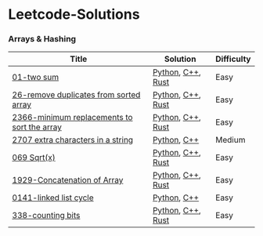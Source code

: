 # Leetcode-Solutions

### Arrays & Hashing

| Title                                                                                                                | Solution                                                                                                                                                                                                                                                                                                                         | Difficulty |
| -------------------------------------------------------------------------------------------------------------------- | -------------------------------------------------------------------------------------------------------------------------------------------------------------------------------------------------------------------------------------------------------------------------------------------------------------------------------- | ---------- |
| [01-two sum](https://leetcode.com/problems/two-sum/)                                                                 | [Python](python/0001-two-sum/0001-two-sum.py), [C++](C++/0001-two-sum.cp), [Rust](rust/src/0001-two-sum/0001-two-sum.rs)                                                                                                                                                                                                         | Easy       |
| [26-remove duplicates from sorted array](https://leetcode.com/problems/remove-duplicates-from-sorted-array/)         | [Python](python/0026-remove-duplicates-from-sorted-array/0026-remove-duplicates-from-sorted-array.py), [C++](C++/0026-remove-duplicate-from-sorted-array/0026-remove-duplicate-from-sorted-array.cpp), [Rust](rust/src/0026-remove-duplicate-from-sorted-array/0026-remove-duplicate-from-sorted-array.rs)                       | Easy       |
| [2366-minimum replacements to sort the array](https://leetcode.com/problems/minimum-replacements-to-sort-the-array/) | [Python](python/2366-minimum-replacements-to-sort-the-array/2366-minimum-replacements-to-sort-the-array.py), [C++](C++/2366-minimum-replacements-to-sort-the-array/2366-minimum-replacements-to-sort-the-array.cpp), [Rust](rust/src/2366-minimum-replacements-to-sort-the-array/2366-minimum-replacements-to-sort-the-array.rs) | Easy       |
| [2707 extra characters in a string](https://leetcode.com/problems/extra-characters-in-a-string/)                     | [Python](python/2707-extra-characters-in-a-string/2707-extra-characters-in-a-string.py), [C++](C++/2707-extra-characters-in-a-string/2707-extra-characters-in-a-string.cpp)                                                                                                                                                      | Medium     |
| [069 Sqrt(x)](https://leetcode.com/problems/sqrtx/)                                                                  | [Python](<python/0069-Sqrt(x)/0069-Sqrt(x).py>), [C++](<C++/0069-Sqrt(x)/0069--Sqrt(x).cpp>), [ Rust](<rust/src/0069-sqrt(x)/0069-sqrtx.rs>)                                                                                                                                                                                     | Easy       |
| [1929-Concatenation of Array](https://leetcode.com/problems/concatenation-of-array/)                                 | [Python](python/1929-concatenation-of-Array/1929-concatenation-of-Array.py), [C++](C++/1929-concatenation-of-Array/1929-concatenation-of-Array.cpp), [Rust](rust/src/1929-concatenation-of-Array/1929-concatenation-of-Array.rs)                                                                                                 | Easy       |
| [0141-linked list cycle](https://leetcode.com/problems/linked-list-cycle/)                                           | [Python](python/0141-linked-list-cycle/0141-linked-list-cycle.py), [C++](C++/0141-linked-list-cycle/0141-linked-list-cycle.cpp)                                                                                                                                                                                                  | Easy       |
| [338-counting bits](https://leetcode.com/problems/counting-bits/)                                                    | [Python](python/338-counting-bits/338-counting-bits.py), [C++](C++/338-counting-bits/338-counting-bits.cpp), [Rust](rust/src/338-counting-bits/338-counting-bits.rs)                                                                                                                                                             | Easy       |
